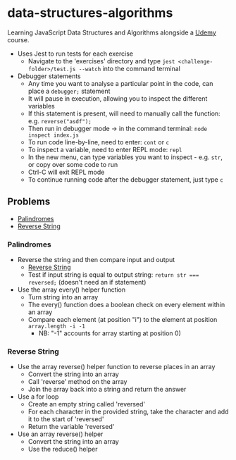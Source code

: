 # data-structures-algorithms
Learning JavaScript Data Structures and Algorithms alongside a [Udemy](https://www.udemy.com/coding-interview-bootcamp-algorithms-and-data-structure) course.

* Uses Jest to run tests for each exercise
  * Navigate to the 'exercises' directory and type ```jest <challenge-folder>/test.js --watch``` into the command terminal
* Debugger statements
  * Any time you want to analyse a particular point in the code, can place a ```debugger;``` statement
  * It will pause in execution, allowing you to inspect the different variables
  * If this statement is present, will need to manually call the function: e.g. ```reverse("asdf");```
  * Then run in debugger mode -> in the command terminal: ```node inspect index.js```
  * To run code line-by-line, need to enter: ```cont``` or ```c```
  * To inspect a variable, need to enter REPL mode: ```repl```
  * In the new menu, can type variables you want to inspect - e.g. ```str```, or copy over some code to run
  * Ctrl-C will exit REPL mode
  * To continue running code after the debugger statement, just type ```c```

## Problems
* [Palindromes](#Palindromes)
* [Reverse String](#Reverse-String)

### Palindromes
* Reverse the string and then compare input and output
  * [Reverse String](#Reverse-String)
  * Test if input string is equal to output string: ```return str === reversed;``` (doesn't need an if statement)
* Use the array every() helper function
  * Turn string into an array
  * The every() function does a boolean check on every element within an array
  * Compare each element (at position "i") to the element at position ```array.length -i -1```
    * NB: "-1" accounts for array starting at position 0)

### Reverse String
* Use the array reverse() helper function to reverse places in an array
  * Convert the string into an array
  * Call 'reverse' method on the array
  * Join the array back into a string and return the answer
* Use a for loop
  * Create an empty string called 'reversed'
  * For each character in the provided string, take the character and add it to the start of 'reversed'
  * Return the variable 'reversed'
* Use an array reverse() helper
  * Convert the string into an array
  * Use the reduce() helper
